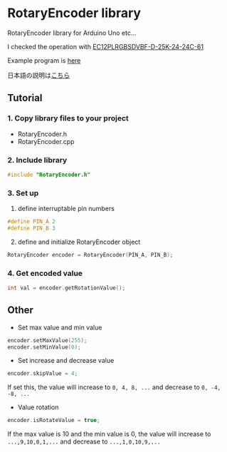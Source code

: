 # RotaryEncoder library
RotaryEncoder library for Arduino Uno etc...

I checked the operation with [EC12PLRGBSDVBF-D-25K-24-24C-61](http://akizukidenshi.com/catalog/g/gP-05773/)

Example program is [here](https://github.com/SeeLog/RotaryEncoder/blob/master/src/main.cpp)

日本語の説明は[こちら](https://github.com/SeeLog/RotaryEncoder/blob/master/README.jp.md)

## Tutorial

### 1. Copy library files to your project
- RotaryEncoder.h
- RotaryEncoder.cpp

### 2. Include library
```cpp
#include "RotaryEncoder.h"
```

### 3. Set up
  
  1. define interruptable pin numbers
  ```cpp
  #define PIN_A 2
  #define PIN_B 3
  ```
  2. define and initialize RotaryEncoder object
  ```cpp
  RotaryEncoder encoder = RotaryEncoder(PIN_A, PIN_B);
  ```
  
### 4. Get encoded value
```cpp
int val = encoder.getRotationValue();
```

## Other
- Set max value and min value

```cpp
encoder.setMaxValue(255);
encoder.setMinValue(0);
```

- Set increase and decrease value

```cpp
encoder.skipValue = 4;
```

If set this, the value will increase to `0, 4, 8, ...` and decrease to `0, -4, -8, ...`

- Value rotation
```cpp
encoder.isRotateValue = true;
```

If the max value is 10 and the min value is 0, the value will increase to `...,9,10,0,1,...` and decrease to `...,1,0,10,9,...`
